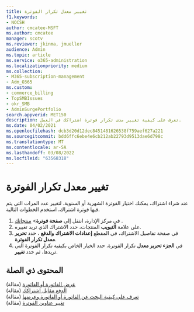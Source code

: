 ```yaml
---
title: تغيير معدل تكرار الفوترة
f1.keywords:
- NOCSH
author: cmcatee-MSFT
ms.author: cmcatee
manager: scotv
ms.reviewer: jkinma, jmueller
audience: Admin
ms.topic: article
ms.service: o365-administration
ms.localizationpriority: medium
ms.collection:
- M365-subscription-management
- Adm_O365
ms.custom:
- commerce_billing
- TopSMBIssues
- okr_SMB
- AdminSurgePortfolio
search.appverid: MET150
description: تعرف على كيفية تغيير مدى تكرار فوترة اشتراكك في العمل.
ms.date: 04/02/2021
ms.openlocfilehash: dcb3d20d12dec8451481626538f759aef627a221
ms.sourcegitcommit: bdd6ffc6ebe4e6cb212ab22793d9513dae6d798c
ms.translationtype: MT
ms.contentlocale: ar-SA
ms.lasthandoff: 03/08/2022
ms.locfileid: "63568318"
---
```

# <a name="change-your-billing-frequency"></a>تغيير معدل تكرار الفوترة

عند شراء اشتراك، يمكنك اختيار الفوترة الشهرية أو السنوية. لتغيير عدد المرات التي يتم فيها فوترة اشتراك، استخدم الخطوات التالية.

1. في مركز الإدارة، انتقل إلى **صفحة فوترة**\> <a href="https://go.microsoft.com/fwlink/p/?linkid=842054" target="_blank">منتجاتك</a> .
2. على علامة **التبويب** المنتجات، حدد الاشتراك الذي تريد تغييره.
3. في صفحة تفاصيل الاشتراك، في المقطع **إعدادات الاشتراك والدفع** ، حدد **تحرير معدل تكرار الفوترة**.
4. في **الجزء تحرير معدل** تكرار الفوترة، حدد الخيار الخاص بكيفية تكرار الفوترة التي تريدها، ثم حدد **تغيير**.

## <a name="related-content"></a>المحتوى ذي الصلة

[عرض الفاتورة أو الفاتورة](../../commerce/billing-and-payments/view-your-bill-or-invoice.md) (مقالة)\
[الدفع مقابل اشتراكك](../../commerce/billing-and-payments/pay-for-your-subscription.md) (مقالة)\
[تعرف على كيفية البحث عن الفاتورة أو الفاتورة وعرضها](view-your-bill-or-invoice.md) (مقالة)\
[تغيير عناوين الفوترة](change-your-billing-addresses.md) (مقالة)